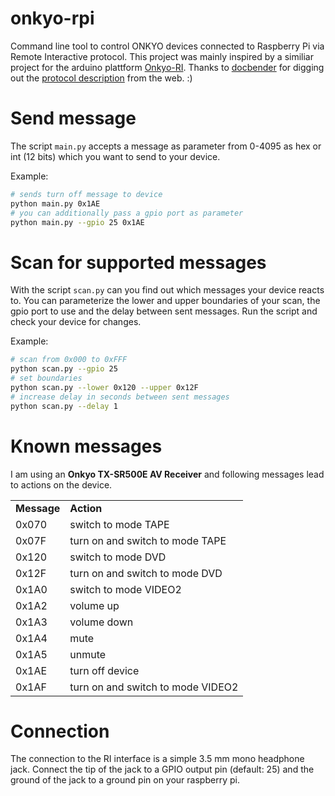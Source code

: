 # onkyo-rpi
Command line tool to control ONKYO devices connected to Raspberry Pi via Remote Interactive protocol. This project was mainly inspired by a similiar project for the arduino plattform [Onkyo-RI](https://github.com/docbender/Onkyo-RI). Thanks to [docbender](https://github.com/docbender) for digging out the [protocol description](http://fredboboss.free.fr/articles/onkyo_ri.php) from the web. :)

# Send message
The script ```main.py``` accepts a message as parameter from 0-4095 as hex or int (12 bits) which you want to send to your device.

Example:
```bash
# sends turn off message to device
python main.py 0x1AE
# you can additionally pass a gpio port as parameter
python main.py --gpio 25 0x1AE
```

# Scan for supported messages
With the script ```scan.py``` can you find out which messages your device reacts to. You can parameterize the lower and upper boundaries of your scan, the gpio port to use and the delay between sent messages. Run the script and check your device for changes.

Example:
```bash
# scan from 0x000 to 0xFFF
python scan.py --gpio 25
# set boundaries
python scan.py --lower 0x120 --upper 0x12F
# increase delay in seconds between sent messages
python scan.py --delay 1
```

# Known messages
I am using an **Onkyo TX-SR500E AV Receiver** and following messages lead to actions on the device.
<table>
    <tbody>
        <tr>
            <td> <b>Message</b> </td>
            <td> <b>Action</b> </td>
        </tr>
        <tr>
            <td> 0x070 </td>
            <td> switch to mode TAPE </td>
        </tr>
        <tr>
            <td> 0x07F </td>
            <td> turn on and switch to mode TAPE </td>
        </tr>
        <tr>
            <td> 0x120 </td>
            <td> switch to mode DVD </td>
        </tr>
        <tr>
            <td> 0x12F </td>
            <td> turn on and switch to mode DVD </td>
        </tr>
        <tr>
            <td> 0x1A0 </td>
            <td> switch to mode VIDEO2 </td>
        </tr>
        <tr>
            <td> 0x1A2 </td>
            <td> volume up </td>
        </tr>
        <tr>
            <td> 0x1A3 </td>
            <td> volume down </td>
        </tr>
        <tr>
            <td> 0x1A4 </td>
            <td> mute </td>
        </tr>
        <tr>
            <td> 0x1A5 </td>
            <td> unmute </td>
        </tr>
        <tr>
            <td> 0x1AE </td>
            <td> turn off device </td>
        </tr>
        <tr>
            <td> 0x1AF </td>
            <td> turn on and switch to mode VIDEO2 </td>
        </tr>
    </tbody>
</table>

# Connection
The connection to the RI interface is a simple 3.5 mm mono headphone jack. Connect the tip of the jack to a GPIO output pin (default: 25) and the ground of the jack to a ground pin on your raspberry pi.